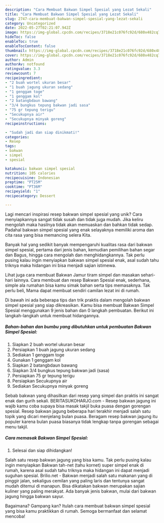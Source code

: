 ```yaml
---
description: "Cara Membuat Bakwan Simpel Spesial yang Lezat Sekali"
title: "Cara Membuat Bakwan Simpel Spesial yang Lezat Sekali"
slug: 2747-cara-membuat-bakwan-simpel-spesial-yang-lezat-sekali
category: Uncategorized
date: 2022-05-27T02:21:07.942Z
image: https://img-global.cpcdn.com/recipes/3718e21c076fc92d/680x482cq70/bakwan-simpel-spesial-foto-resep-utama.jpg
hideToc: false
enableToc: true
enableTocContent: false
thumbnail: https://img-global.cpcdn.com/recipes/3718e21c076fc92d/680x482cq70/bakwan-simpel-spesial-foto-resep-utama.jpg
cover: https://img-global.cpcdn.com/recipes/3718e21c076fc92d/680x482cq70/bakwan-simpel-spesial-foto-resep-utama.jpg
author: Admin
authorAv: notfound
ratingvalue: 3.3
reviewcount: 7
recipeingredient:
- "2 buah wortel ukuran besar"
- "1 buah jagung ukuran sedang"
- "1 genggam toge"
- "1 genggam kol"
- "2 batangbdaun bawang"
- "3/4 bungkus tepung bakwan jadi sasa"
- "75 gr tepung terigu"
- "Secukupnya air"
- "Secukupnya minyak goreng"
recipeinstructions:

- "Sudah jadi dan siap dinikmati!"
categories:
- Resep
tags:
- bakwan
- simpel
- spesial

katakunci: bakwan simpel spesial 
nutrition: 105 calories
recipecuisine: Indonesian
preptime: "PT25M"
cooktime: "PT36M"
recipeyield: "1"
recipecategory: Dessert

---
```





Lagi mencari inspirasi resep bakwan simpel spesial yang unik? Cara menyiapkannya sangat tidak susah dan tidak juga mudah. Jika keliru mengolah maka hasilnya tidak akan memuaskan dan bahkan tidak sedap. Padahal bakwan simpel spesial yang enak selayaknya memiliki aroma dan cita rasa yang bisa memancing selera Kita.





Banyak hal yang sedikit banyak mempengaruhi kualitas rasa dari bakwan simpel spesial, pertama dari jenis bahan, kemudian pemilihan bahan segar dan Bagus, hingga cara mengolah dan menghidangkannya. Tak perlu pusing kalau ingin menyiapkan bakwan simpel spesial enak,      asal sudah tahu triknya maka hidangan ini bisa menjadi sajian istimewa.














Lihat juga cara membuat Bakwan Jamur tiram simpel dan masakan sehari-hari lainnya. Cara membuat dan resep Bakwan Spesial enak, sederhana, simple ala rumahan bisa kamu simak bahan serta tips memasaknya. Tak perlu beli, Mama dapat membuat sendiri camilan lezat ini di rumah.






Di bawah ini ada beberapa tips dan trik praktis dalam mengolah bakwan simpel spesial yang siap dikreasikan. Kamu bisa membuat Bakwan Simpel Spesial menggunakan 9 jenis bahan dan 0 langkah pembuatan. Berikut ini langkah-langkah untuk membuat hidangannya.

<!--inarticleads1-->

##### Bahan-bahan dan bumbu yang dibutuhkan untuk pembuatan Bakwan Simpel Spesial:

1. Siapkan 2 buah wortel ukuran besar
1. Persiapkan 1 buah jagung ukuran sedang
1. Sediakan 1 genggam toge
1. Gunakan 1 genggam kol
1. Siapkan 2 batangbdaun bawang
1. Siapkan 3/4 bungkus tepung bakwan jadi (sasa)
1. Persiapkan 75 gr tepung terigu
1. Persiapkan Secukupnya air
1. Sediakan Secukupnya minyak goreng


Sebab bakwan yang dihasilkan dari resep yang simpel dan praktis ini sangat enak dan gurih sekali. BERITASUKOHARJO.com - Resep bakwan jagung ini wajib kamu coba supaya bisa masak takjil buka puasa dengan gorengan spesial. Resep bakwan jagung beberapa hari terakhir menjadi salah satu topik yang dicari menjelang bulan puasa. Beragam resep bakwan jagung itu populer karena bulan puasa biasanya tidak lengkap tanpa gorengan sebagai menu takjil. 

<!--inarticleads2-->

##### Cara memasak Bakwan Simpel Spesial:


1. Selesai dan siap dihidangkan!

Salah satu resep bakwan jagung yang bisa kamu. Tak perlu pusing kalau ingin menyiapkan Bakwan tah-net (tahu kornet) super simpel enak di rumah, karena asal sudah tahu triknya maka hidangan ini dapat menjadi suguhan spesial. Brilio.net - Bakwan menjadi salah satu makanan yang di pinggir jalan, sekaligus cemilan yang paling laris dan tentunya sangat mudah ditemui di manapun. Bisa dikatakan bakwan merupakan sajian kuliner yang paling merakyat. Ada banyak jenis bakwan, mulai dari bakwan jagung hingga bakwan sayur. 

Bagaimana? Gampang kan? Itulah cara membuat bakwan simpel spesial yang bisa kamu praktikkan di rumah. Semoga bermanfaat dan selamat mencoba!
